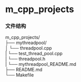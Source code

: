 # m_cpp_projects     
### 文件结构    

m_cpp_projects/   
├── mythreadpool/  
│   └── threadpool.cpp  
|   └── test_thread_pool.cpp  
|   └── threadpool.h  
|   └── mythreadpool_README.md  
├──  README.md  
└──  Makefile

